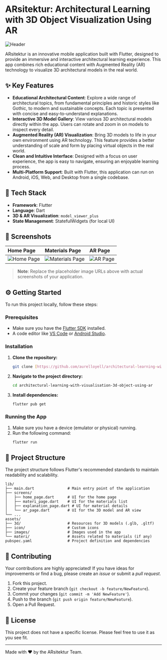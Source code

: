 # ARsitektur: Architectural Learning with 3D Object Visualization Using AR

![Header](https://user-images.githubusercontent.com/12345678/123456789-abcdef.png) <!-- Replace with a relevant header image URL -->

ARsitektur is an innovative mobile application built with Flutter, designed to provide an immersive and interactive architectural learning experience. This app combines rich educational content with Augmented Reality (AR) technology to visualize 3D architectural models in the real world.

## ✨ Key Features

* **Educational Architectural Content**: Explore a wide range of architectural topics, from fundamental principles and historic styles like Gothic, to modern and sustainable concepts. Each topic is presented with concise and easy-to-understand explanations.
* **Interactive 3D Model Gallery**: View various 3D architectural models directly within the app. Users can rotate and zoom in on models to inspect every detail.
* **Augmented Reality (AR) Visualization**: Bring 3D models to life in your own environment using AR technology. This feature provides a better understanding of scale and form by placing virtual objects in the real world.
* **Clean and Intuitive Interface**: Designed with a focus on user experience, the app is easy to navigate, ensuring an enjoyable learning process.
* **Multi-Platform Support**: Built with Flutter, this application can run on Android, iOS, Web, and Desktop from a single codebase.

## 🚀 Tech Stack

* **Framework**: Flutter
* **Language**: Dart
* **3D & AR Visualization**: `model_viewer_plus`
* **State Management**: StatefulWidgets (for local UI)

## 📸 Screenshots

| Home Page                                                                                  | Materials Page                                                                             | AR Page                                                                                    |
| :----------------------------------------------------------------------------------------- | :----------------------------------------------------------------------------------------- | :----------------------------------------------------------------------------------------- |
| ![Home Page](https://placehold.co/400x300/1f2937/9ca3af?text=Home+Page)                     | ![Materials Page](https://placehold.co/400x300/1f2937/9ca3af?text=Materials+Page)           | ![AR Page](https://placehold.co/400x300/1f2937/9ca3af?text=AR+Page)                         |
> **Note**: Replace the placeholder image URLs above with actual screenshots of your application.

## ⚙️ Getting Started

To run this project locally, follow these steps:

### Prerequisites

* Make sure you have the [Flutter SDK](https://flutter.dev/docs/get-started/install) installed.
* A code editor like [VS Code](https://code.visualstudio.com/) or [Android Studio](https://developer.android.com/studio).

### Installation

1.  **Clone the repository:**
    ```sh
    git clone [https://github.com/aurelloyell/architectural-learning-with-visualisation-3d-object-using-ar.git](https://github.com/aurelloyell/architectural-learning-with-visualisation-3d-object-using-ar.git)
    ```
2.  **Navigate to the project directory:**
    ```sh
    cd architectural-learning-with-visualisation-3d-object-using-ar
    ```
3.  **Install dependencies:**
    ```sh
    flutter pub get
    ```

### Running the App

1.  Make sure you have a device (emulator or physical) running.
2.  Run the following command:
    ```sh
    flutter run
    ```

## 📂 Project Structure

The project structure follows Flutter's recommended standards to maintain readability and scalability.

```
lib/
├── main.dart               # Main entry point of the application
├── screens/
│   ├── home_page.dart      # UI for the home page
│   ├── materi_page.dart    # UI for the materials list
│   ├── explanation_page.dart # UI for material details
│   └── ar_page.dart        # UI for the 3D model and AR view
└── ...
assets/
├── 3d/                     # Resources for 3D models (.glb, .gltf)
├── icon/                   # Custom icons
├── images/                 # Images used in the app
└── materi/                 # Assets related to materials (if any)
pubspec.yaml                # Project definition and dependencies
```

## 🤝 Contributing

Your contributions are highly appreciated! If you have ideas for improvements or find a bug, please create an *issue* or submit a *pull request*.

1.  Fork this project.
2.  Create your feature branch (`git checkout -b feature/NewFeature`).
3.  Commit your changes (`git commit -m 'Add NewFeature'`).
4.  Push to the branch (`git push origin feature/NewFeature`).
5.  Open a Pull Request.

## 📄 License

This project does not have a specific license. Please feel free to use it as you see fit.

---

Made with ❤️ by the ARsitektur Team.
    

